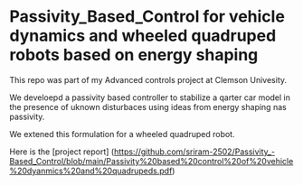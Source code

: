 # Passivity_Based_Control for vehicle dynamics and wheeled quadruped robots based on energy shaping

This repo was part of my Advanced controls project at Clemson Univesity. 

We develoepd a passivity based controller to stabilize a qarter car model in the presence of uknown disturbaces using ideas from energy shaping nas passivity. 

We extened this formulation for a wheeled quadruped robot.

Here is the [project report] (https://github.com/sriram-2502/Passivity_-Based_Control/blob/main/Passivity%20based%20control%20of%20vehicle%20dyanmics%20and%20quadrupeds.pdf)

